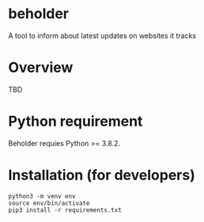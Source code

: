 # beholder
A tool to inform about latest updates on websites it tracks

# Overview
TBD

# Python requirement
Beholder requies Python >= 3.8.2.

# Installation (for developers)

    python3 -m venv env
    source env/bin/activate
    pip3 install -r requirements.txt
